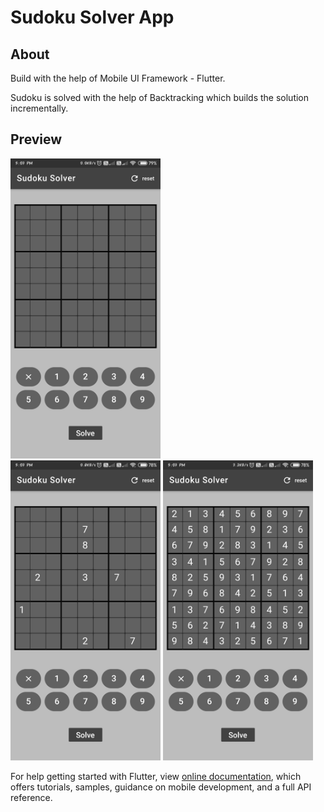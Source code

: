 # Sudoku Solver App
## About 
Build with the help of Mobile UI Framework - Flutter.

Sudoku is solved with the help of Backtracking which builds the solution incrementally. 
## Preview
<img src = "Screenshot/1.jpg" height = "480px"><br>
<img src = "Screenshot/2.jpg" height = "480px"> <img src = "Screenshot/3.jpg" height = "480px">

For help getting started with Flutter, view
[online documentation](https://flutter.dev/docs), which offers tutorials,
samples, guidance on mobile development, and a full API reference.